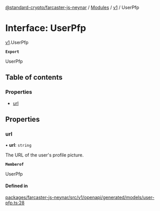 [@standard-crypto/farcaster-js-neynar](../README.md) / [Modules](../modules.md) / [v1](../modules/v1.md) / UserPfp

# Interface: UserPfp

[v1](../modules/v1.md).UserPfp

**`Export`**

UserPfp

## Table of contents

### Properties

- [url](v1.UserPfp.md#url)

## Properties

### url

• **url**: `string`

The URL of the user\'s profile picture.

**`Memberof`**

UserPfp

#### Defined in

[packages/farcaster-js-neynar/src/v1/openapi/generated/models/user-pfp.ts:28](https://github.com/standard-crypto/farcaster-js/blob/main/packages/farcaster-js-neynar/src/v1/openapi/generated/models/user-pfp.ts#L28)
